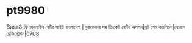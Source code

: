 # pt9980
Basa8|ফ্রি অনলাইন বেটিং সাইট বাংলাদেশ | বুকমেকার সহ ক্রিকেট বেটিং অপশন|স্লট গেম ক্যাসিনো|বোনাস রেজিস্ট্রেশন|0708
